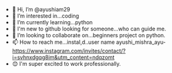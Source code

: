 - 👋 Hi, I’m @ayushiam29
- 👀 I’m interested in...coding
- 🌱 I’m currently learning...python
- 🙂 I'm new to github looking for someone...who can guide me.
- 💞️ I’m looking to collaborate on...beginners project on python.
- 📫 How to reach me...instaI,d..user name ayushi_mishra_ayu- https://www.instagram.com/invites/contact/?i=svhnxdgqg8im&utm_content=ndqzomt
- 😊 I'm super excited to work professionally.

<!---
ayushiam29/ayushiam29 is a ✨ special ✨ repository because its `README.md` (this file) appears on your GitHub profile.
You can click the Preview link to take a look at your changes.
--->
